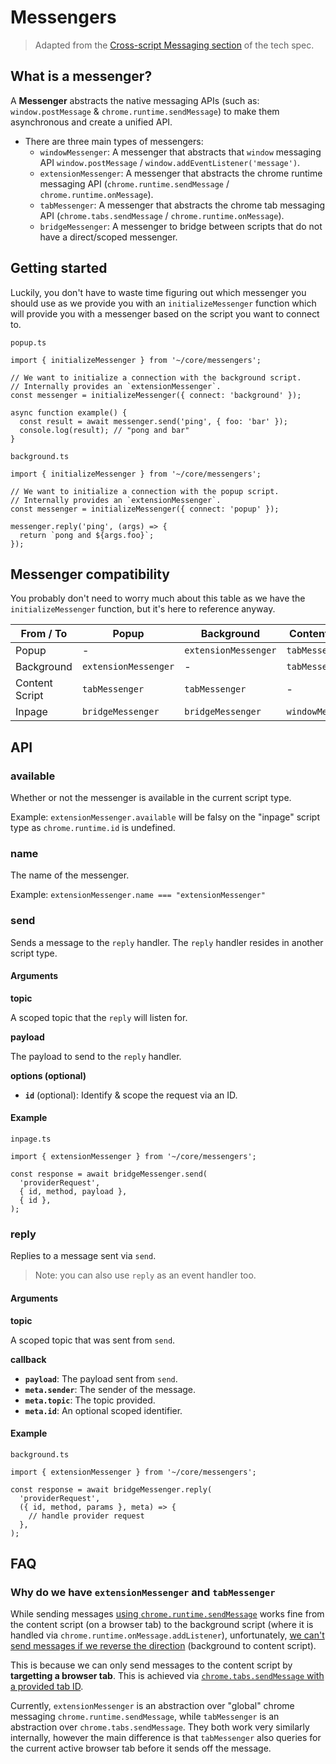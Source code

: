 # Messengers

> Adapted from the [Cross-script Messaging section](https://www.notion.so/rainbowdotme/Browser-Extension-4c6de766d4404cc89555f44e3dd4dccb#a0cf10fa28e542b2aad845dcf837efce) of the tech spec.

## What is a messenger?

A **Messenger** abstracts the native messaging APIs (such as: `window.postMessage` & `chrome.runtime.sendMessage`) to make them asynchronous and create a unified API.

- There are three main types of messengers:
  - `windowMessenger`: A messenger that abstracts that `window` messaging API `window.postMessage` / `window.addEventListener('message')`.
  - `extensionMessenger`: A messenger that abstracts the chrome runtime messaging API (`chrome.runtime.sendMessage` / `chrome.runtime.onMessage`).
  - `tabMessenger`: A messenger that abstracts the chrome tab messaging API (`chrome.tabs.sendMessage` / `chrome.runtime.onMessage`).
  - `bridgeMessenger`: A messenger to bridge between scripts that do not have a direct/scoped messenger.

## Getting started

Luckily, you don't have to waste time figuring out which messenger you should use as we provide you with an `initializeMessenger` function which will provide you with a messenger based on the script you want to connect to.

`popup.ts`

```tsx
import { initializeMessenger } from '~/core/messengers';

// We want to initialize a connection with the background script.
// Internally provides an `extensionMessenger`.
const messenger = initializeMessenger({ connect: 'background' });

async function example() {
  const result = await messenger.send('ping', { foo: 'bar' });
  console.log(result); // "pong and bar"
}
```

`background.ts`

```tsx
import { initializeMessenger } from '~/core/messengers';

// We want to initialize a connection with the popup script.
// Internally provides an `extensionMessenger`.
const messenger = initializeMessenger({ connect: 'popup' });

messenger.reply('ping', (args) => {
  return `pong and ${args.foo}`;
});
```

## Messenger compatibility

You probably don't need to worry much about this table as we have the `initializeMessenger` function, but it's here to reference anyway.

| From / To      | Popup                | Background           | Content Script    | Inpage            |
| -------------- | -------------------- | -------------------- | ----------------- | ----------------- |
| Popup          | -                    | `extensionMessenger` | `tabMessenger`    | `bridgeMessenger` |
| Background     | `extensionMessenger` | -                    | `tabMessenger`    | `bridgeMessenger` |
| Content Script | `tabMessenger`       | `tabMessenger`       | -                 | `windowMessenger` |
| Inpage         | `bridgeMessenger`    | `bridgeMessenger`    | `windowMessenger` | -                 |

## API

### available

Whether or not the messenger is available in the current script type.

Example: `extensionMessenger.available` will be falsy on the "inpage" script type as `chrome.runtime.id` is undefined.

### name

The name of the messenger.

Example: `extensionMessenger.name === "extensionMessenger"`

### send

Sends a message to the `reply` handler. The `reply` handler resides in another script type.

#### Arguments

**topic**

A scoped topic that the `reply` will listen for.

**payload**

The payload to send to the `reply` handler.

**options (optional)**

- **`id`** (optional): Identify & scope the request via an ID.

#### Example

`inpage.ts`

```tsx
import { extensionMessenger } from '~/core/messengers';

const response = await bridgeMessenger.send(
  'providerRequest',
  { id, method, payload },
  { id },
);
```

### reply

Replies to a message sent via `send`.

> Note: you can also use `reply` as an event handler too.

#### Arguments

**topic**

A scoped topic that was sent from `send`.

**callback**

- **`payload`**: The payload sent from `send`.
- **`meta.sender`**: The sender of the message.
- **`meta.topic`**: The topic provided.
- **`meta.id`**: An optional scoped identifier.

#### Example

`background.ts`

```tsx
import { extensionMessenger } from '~/core/messengers';

const response = await bridgeMessenger.reply(
  'providerRequest',
  ({ id, method, params }, meta) => {
    // handle provider request
  },
);
```

## FAQ

### Why do we have `extensionMessenger` and `tabMessenger`

While sending messages [using `chrome.runtime.sendMessage`](https://developer.chrome.com/docs/extensions/reference/runtime/#method-sendMessage) works fine from the content script (on a browser tab) to the background script (where it is handled via `chrome.runtime.onMessage.addListener`), unfortunately, [we can't send messages if we reverse the direction](https://developer.chrome.com/docs/extensions/reference/runtime/#method-sendMessage) (background to content script).

This is because we can only send messages to the content script by **targetting a browser tab**. This is achieved via [`chrome.tabs.sendMessage` with a provided tab ID](https://developer.chrome.com/docs/extensions/reference/tabs/#method-sendMessage).

Currently, `extensionMessenger` is an abstraction over "global" chrome messaging `chrome.runtime.sendMessage`, while `tabMessenger` is an abstraction over `chrome.tabs.sendMessage`. They both work very similarly internally, however the main difference is that `tabMessenger` also queries for the current active browser tab before it sends off the message.
